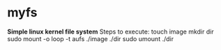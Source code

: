# myfs
**Simple linux kernel file system**
      Steps to execute:
            touch image
            mkdir dir
            sudo mount -o loop -t aufs ./image ./dir
            sudo umount ./dir
